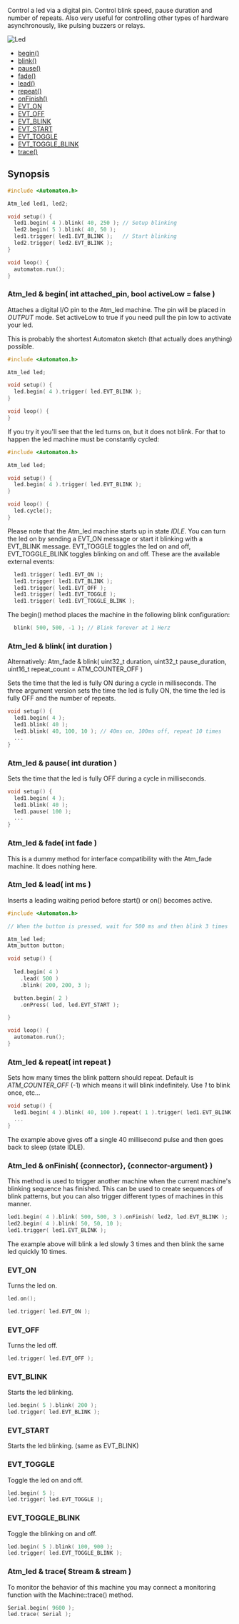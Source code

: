 Control a led via a digital pin. Control blink speed, pause duration and number of repeats. Also very useful for controlling other types of hardware asynchronously, like pulsing buzzers or relays. 

![Led](images/led-small.jpg)

<!-- md-tocify-begin -->
* [begin()](#atm_led--begin-int-attached_pin-bool-activelow--false-)  
* [blink()](#atm_led--blink-int-duration-)  
* [pause()](#atm_led--pause-int-duration-)  
* [fade()](#atm_led--fade-int-fade-)  
* [lead()](#atm_led--lead-int-ms-)  
* [repeat()](#atm_led--repeat-int-repeat-)  
* [onFinish()](#atm_led--onfinish-connector-connector-argument-)  
* [EVT_ON](#evt_on)  
* [EVT_OFF](#evt_off)  
* [EVT_BLINK](#evt_blink)  
* [EVT_START](#evt_start)  
* [EVT_TOGGLE](#evt_toggle)  
* [EVT_TOGGLE_BLINK](#evt_toggle_blink)  
* [trace()](#atm_led--trace-stream--stream-)  

<!-- md-tocify-end -->

## Synopsis ##

```c++
#include <Automaton.h>

Atm_led led1, led2;

void setup() {
  led1.begin( 4 ).blink( 40, 250 ); // Setup blinking
  led2.begin( 5 ).blink( 40, 50 ); 
  led1.trigger( led1.EVT_BLINK );   // Start blinking
  led2.trigger( led2.EVT_BLINK );
}

void loop() {
  automaton.run();
}
```

### Atm_led & begin( int attached_pin, bool activeLow = false ) ###

Attaches a digital I/O pin to the Atm_led machine. The pin will be placed in *OUTPUT* mode. Set activeLow to true if you need pull the pin low to activate your led.

This is probably the shortest Automaton sketch (that actually does anything) possible.

```c++
#include <Automaton.h>

Atm_led led;

void setup() {
  led.begin( 4 ).trigger( led.EVT_BLINK );   
}

void loop() {
}
```

If you try it you'll see that the led turns on, but it does not blink. For that to happen the led machine must be constantly cycled:

```c++
#include <Automaton.h>

Atm_led led;

void setup() {
  led.begin( 4 ).trigger( led.EVT_BLINK );   
}

void loop() {
  led.cycle();
}
```

Please note that the Atm_led machine starts up in state *IDLE*. You can turn the led on by sending a EVT_ON message or start it blinking with a EVT_BLINK message. EVT_TOGGLE toggles the led on and off, EVT_TOGGLE_BLINK toggles blinking on and off. These are the available external events:

```c++
  led1.trigger( led1.EVT_ON );
  led1.trigger( led1.EVT_BLINK );
  led1.trigger( led1.EVT_OFF );
  led1.trigger( led1.EVT_TOGGLE );
  led1.trigger( led1.EVT_TOGGLE_BLINK );
```

The begin() method places the machine in the following blink configuration:

```c++
  blink( 500, 500, -1 ); // Blink forever at 1 Herz
```

### Atm_led & blink( int duration ) ###
Alternatively: Atm_fade & blink( uint32_t duration, uint32_t pause_duration, uint16_t repeat_count = ATM_COUNTER_OFF )

Sets the time that the led is fully ON during a cycle in milliseconds. The three argument version sets the time the led is fully ON, the time the led is fully OFF and the number of repeats.

```c++
void setup() {
  led1.begin( 4 );
  led1.blink( 40 ); 
  led1.blink( 40, 100, 10 ); // 40ms on, 100ms off, repeat 10 times
  ...
}
```

### Atm_led & pause( int duration ) ###

Sets the time that the led is fully OFF during a cycle in milliseconds.

```c++
void setup() {
  led1.begin( 4 );
  led1.blink( 40 );
  led1.pause( 100 );
  ...
}
```

### Atm_led & fade( int fade ) ###

This is a dummy method for interface compatibility with the Atm_fade machine. It does nothing here.

### Atm_led & lead( int ms ) ###

Inserts a leading waiting period before start() or on() becomes active. 

```c++
#include <Automaton.h>

// When the button is pressed, wait for 500 ms and then blink 3 times

Atm_led led;
Atm_button button;

void setup() {
  
  led.begin( 4 )
    .lead( 500 )
    .blink( 200, 200, 3 );

  button.begin( 2 )
    .onPress( led, led.EVT_START );

}

void loop() {
  automaton.run();
}
```

### Atm_led & repeat( int repeat ) ###

Sets how many times the blink pattern should repeat. Default is *ATM_COUNTER_OFF* (-1) which means it will blink indefinitely. Use *1* to blink once, etc...

```c++
void setup() {
  led1.begin( 4 ).blink( 40, 100 ).repeat( 1 ).trigger( led1.EVT_BLINK );
  ...
}
```

The example above gives off a single 40 millisecond pulse and then goes back to sleep (state IDLE).

### Atm_led & onFinish( {connector}, {connector-argument} ) ###

This method is used to trigger another machine when the current machine's blinking sequence has finished. This can be used to create sequences of blink patterns, but you can also trigger different types of machines in this manner.

```c++
led1.begin( 4 ).blink( 500, 500, 3 ).onFinish( led2, led.EVT_BLINK );
led2.begin( 4 ).blink( 50, 50, 10 );
led1.trigger( led1.EVT_BLINK );
```

The example above will blink a led slowly 3 times and then blink the same led quickly 10 times.

### EVT_ON ###

Turns the led on.

```c++
led.on();

led.trigger( led.EVT_ON );
```

### EVT_OFF ###

Turns the led off.

```c++
led.trigger( led.EVT_OFF );
```

### EVT_BLINK ###

Starts the led blinking.

```c++
led.begin( 5 ).blink( 200 );
led.trigger( led.EVT_BLINK );
```

### EVT_START ###

Starts the led blinking. (same as EVT_BLINK)

### EVT_TOGGLE ###

Toggle the led on and off.

```c++
led.begin( 5 );
led.trigger( led.EVT_TOGGLE );
```

### EVT_TOGGLE_BLINK ###

Toggle the blinking on and off.

```c++
led.begin( 5 ).blink( 100, 900 );
led.trigger( led.EVT_TOGGLE_BLINK );
```


### Atm_led & trace( Stream & stream ) ###

To monitor the behavior of this machine you may connect a monitoring function with the Machine::trace() method. 

```c++
Serial.begin( 9600 );
led.trace( Serial );
```

